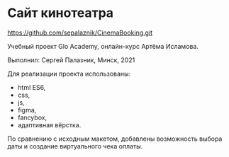 ﻿# Cайт кинотеатра

https://github.com/sepalaznik/CinemaBooking.git

Учебный проект Glo Academy, онлайн-курс Артёма Исламова.

Выполнил: Сергей Палазник, Минск, 2021

Для реализации проекта использованы:
- html ES6,
- css, 
- js,
- figma,
- fancybox,
- адаптивная вёрстка.

По сравнению с исходным макетом, добавлены возможность выбора даты и создание виртуального чека оплаты.